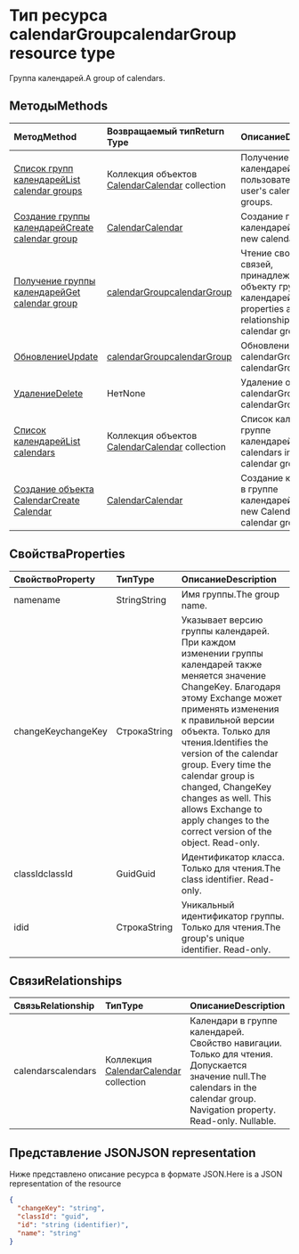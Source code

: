 # <a name="calendargroup-resource-type"></a><span data-ttu-id="abbdf-101">Тип ресурса calendarGroup</span><span class="sxs-lookup"><span data-stu-id="abbdf-101">calendarGroup resource type</span></span>

<span data-ttu-id="abbdf-102">Группа календарей.</span><span class="sxs-lookup"><span data-stu-id="abbdf-102">A group of calendars.</span></span>

## <a name="methods"></a><span data-ttu-id="abbdf-103">Методы</span><span class="sxs-lookup"><span data-stu-id="abbdf-103">Methods</span></span>

| <span data-ttu-id="abbdf-104">Метод</span><span class="sxs-lookup"><span data-stu-id="abbdf-104">Method</span></span>                                                      | <span data-ttu-id="abbdf-105">Возвращаемый тип</span><span class="sxs-lookup"><span data-stu-id="abbdf-105">Return Type</span></span>                        | <span data-ttu-id="abbdf-106">Описание</span><span class="sxs-lookup"><span data-stu-id="abbdf-106">Description</span></span>                                                   |
| :---------------------------------------------------------- | :--------------------------------- | :------------------------------------------------------------ |
| [<span data-ttu-id="abbdf-107">Список групп календарей</span><span class="sxs-lookup"><span data-stu-id="abbdf-107">List calendar groups</span></span>](../api/user_list_calendargroups.md)  | <span data-ttu-id="abbdf-108">Коллекция объектов [Calendar](calendar.md)</span><span class="sxs-lookup"><span data-stu-id="abbdf-108">[Calendar](calendar.md) collection</span></span> | <span data-ttu-id="abbdf-109">Получение групп календарей пользователя.</span><span class="sxs-lookup"><span data-stu-id="abbdf-109">Get the user's calendar groups.</span></span>                               |
| [<span data-ttu-id="abbdf-110">Создание группы календарей</span><span class="sxs-lookup"><span data-stu-id="abbdf-110">Create calendar group</span></span>](../api/user_post_calendargroups.md) | [<span data-ttu-id="abbdf-111">Calendar</span><span class="sxs-lookup"><span data-stu-id="abbdf-111">Calendar</span></span>](calendar.md)            | <span data-ttu-id="abbdf-112">Создание группы календарей.</span><span class="sxs-lookup"><span data-stu-id="abbdf-112">Create a new calendar group.</span></span>                                  |
| [<span data-ttu-id="abbdf-113">Получение группы календарей</span><span class="sxs-lookup"><span data-stu-id="abbdf-113">Get calendar group</span></span>](../api/calendargroup_get.md)           | [<span data-ttu-id="abbdf-114">calendarGroup</span><span class="sxs-lookup"><span data-stu-id="abbdf-114">calendarGroup</span></span>](calendargroup.md)  | <span data-ttu-id="abbdf-115">Чтение свойств и связей, принадлежащих объекту группы календарей.</span><span class="sxs-lookup"><span data-stu-id="abbdf-115">Read properties and relationships of a calendar group object.</span></span> |
| [<span data-ttu-id="abbdf-116">Обновление</span><span class="sxs-lookup"><span data-stu-id="abbdf-116">Update</span></span>](../api/calendargroup_update.md)                    | [<span data-ttu-id="abbdf-117">calendarGroup</span><span class="sxs-lookup"><span data-stu-id="abbdf-117">calendarGroup</span></span>](calendargroup.md)  | <span data-ttu-id="abbdf-118">Обновление объекта calendarGroup.</span><span class="sxs-lookup"><span data-stu-id="abbdf-118">Update calendarGroup object.</span></span>                                  |
| [<span data-ttu-id="abbdf-119">Удаление</span><span class="sxs-lookup"><span data-stu-id="abbdf-119">Delete</span></span>](../api/calendargroup_delete.md)                    | <span data-ttu-id="abbdf-120">Нет</span><span class="sxs-lookup"><span data-stu-id="abbdf-120">None</span></span>                               | <span data-ttu-id="abbdf-121">Удаление объекта calendarGroup.</span><span class="sxs-lookup"><span data-stu-id="abbdf-121">Delete calendarGroup object.</span></span>                                  |
| [<span data-ttu-id="abbdf-122">Список календарей</span><span class="sxs-lookup"><span data-stu-id="abbdf-122">List calendars</span></span>](../api/calendargroup_list_calendars.md)    | <span data-ttu-id="abbdf-123">Коллекция объектов [Calendar](calendar.md)</span><span class="sxs-lookup"><span data-stu-id="abbdf-123">[Calendar](calendar.md) collection</span></span> | <span data-ttu-id="abbdf-124">Список календарей в группе календарей.</span><span class="sxs-lookup"><span data-stu-id="abbdf-124">List calendars in a calendar group.</span></span>                           |
| [<span data-ttu-id="abbdf-125">Создание объекта Calendar</span><span class="sxs-lookup"><span data-stu-id="abbdf-125">Create Calendar</span></span>](../api/calendargroup_post_calendars.md)   | [<span data-ttu-id="abbdf-126">Calendar</span><span class="sxs-lookup"><span data-stu-id="abbdf-126">Calendar</span></span>](calendar.md)            | <span data-ttu-id="abbdf-127">Создание календаря в группе календарей.</span><span class="sxs-lookup"><span data-stu-id="abbdf-127">Create a new Calendar in a calendar group.</span></span>                    |

## <a name="properties"></a><span data-ttu-id="abbdf-128">Свойства</span><span class="sxs-lookup"><span data-stu-id="abbdf-128">Properties</span></span>

| <span data-ttu-id="abbdf-129">Свойство</span><span class="sxs-lookup"><span data-stu-id="abbdf-129">Property</span></span>  | <span data-ttu-id="abbdf-130">Тип</span><span class="sxs-lookup"><span data-stu-id="abbdf-130">Type</span></span>   | <span data-ttu-id="abbdf-131">Описание</span><span class="sxs-lookup"><span data-stu-id="abbdf-131">Description</span></span>                                                                                                                                                                                               |
| :-------- | :----- | :-------------------------------------------------------------------------------------------------------------------------------------------------------------------------------------------------------- |
| <span data-ttu-id="abbdf-132">name</span><span class="sxs-lookup"><span data-stu-id="abbdf-132">name</span></span>      | <span data-ttu-id="abbdf-133">String</span><span class="sxs-lookup"><span data-stu-id="abbdf-133">String</span></span> | <span data-ttu-id="abbdf-134">Имя группы.</span><span class="sxs-lookup"><span data-stu-id="abbdf-134">The group name.</span></span>                                                                                                                                                                                           |
| <span data-ttu-id="abbdf-135">changeKey</span><span class="sxs-lookup"><span data-stu-id="abbdf-135">changeKey</span></span> | <span data-ttu-id="abbdf-136">Строка</span><span class="sxs-lookup"><span data-stu-id="abbdf-136">String</span></span> | <span data-ttu-id="abbdf-p101">Указывает версию группы календарей. При каждом изменении группы календарей также меняется значение ChangeKey. Благодаря этому Exchange может применять изменения к правильной версии объекта. Только для чтения.</span><span class="sxs-lookup"><span data-stu-id="abbdf-p101">Identifies the version of the calendar group. Every time the calendar group is changed, ChangeKey changes as well. This allows Exchange to apply changes to the correct version of the object. Read-only.</span></span> |
| <span data-ttu-id="abbdf-141">classId</span><span class="sxs-lookup"><span data-stu-id="abbdf-141">classId</span></span>   | <span data-ttu-id="abbdf-142">Guid</span><span class="sxs-lookup"><span data-stu-id="abbdf-142">Guid</span></span>   | <span data-ttu-id="abbdf-p102">Идентификатор класса. Только для чтения.</span><span class="sxs-lookup"><span data-stu-id="abbdf-p102">The class identifier. Read-only.</span></span>                                                                                                                                                                          |
| <span data-ttu-id="abbdf-145">id</span><span class="sxs-lookup"><span data-stu-id="abbdf-145">id</span></span>        | <span data-ttu-id="abbdf-146">Строка</span><span class="sxs-lookup"><span data-stu-id="abbdf-146">String</span></span> | <span data-ttu-id="abbdf-p103">Уникальный идентификатор группы. Только для чтения.</span><span class="sxs-lookup"><span data-stu-id="abbdf-p103">The group's unique identifier. Read-only.</span></span>                                                                                                                                                                 |

## <a name="relationships"></a><span data-ttu-id="abbdf-149">Связи</span><span class="sxs-lookup"><span data-stu-id="abbdf-149">Relationships</span></span>

| <span data-ttu-id="abbdf-150">Связь</span><span class="sxs-lookup"><span data-stu-id="abbdf-150">Relationship</span></span> | <span data-ttu-id="abbdf-151">Тип</span><span class="sxs-lookup"><span data-stu-id="abbdf-151">Type</span></span>                               | <span data-ttu-id="abbdf-152">Описание</span><span class="sxs-lookup"><span data-stu-id="abbdf-152">Description</span></span>                                                                    |
| :----------- | :--------------------------------- | :----------------------------------------------------------------------------- |
| <span data-ttu-id="abbdf-153">calendars</span><span class="sxs-lookup"><span data-stu-id="abbdf-153">calendars</span></span>    | <span data-ttu-id="abbdf-154">Коллекция [Calendar](calendar.md)</span><span class="sxs-lookup"><span data-stu-id="abbdf-154">[Calendar](calendar.md) collection</span></span> | <span data-ttu-id="abbdf-p104">Календари в группе календарей. Свойство навигации. Только для чтения. Допускается значение null.</span><span class="sxs-lookup"><span data-stu-id="abbdf-p104">The calendars in the calendar group. Navigation property. Read-only. Nullable.</span></span> |

## <a name="json-representation"></a><span data-ttu-id="abbdf-159">Представление JSON</span><span class="sxs-lookup"><span data-stu-id="abbdf-159">JSON representation</span></span>

<span data-ttu-id="abbdf-160">Ниже представлено описание ресурса в формате JSON.</span><span class="sxs-lookup"><span data-stu-id="abbdf-160">Here is a JSON representation of the resource</span></span>

<!-- {
  "blockType": "resource",
  "optionalProperties": [
    "calendars"
  ],
  "keyProperty": "id",
  "@odata.type": "microsoft.graph.calendarGroup"
}-->

```json
{
  "changeKey": "string",
  "classId": "guid",
  "id": "string (identifier)",
  "name": "string"
}
```

<!-- uuid: 8fcb5dbc-d5aa-4681-8e31-b001d5168d79
2015-10-25 14:57:30 UTC -->

<!-- {
  "type": "#page.annotation",
  "description": "calendarGroup resource",
  "keywords": "",
  "section": "documentation",
  "tocPath": ""
}-->
